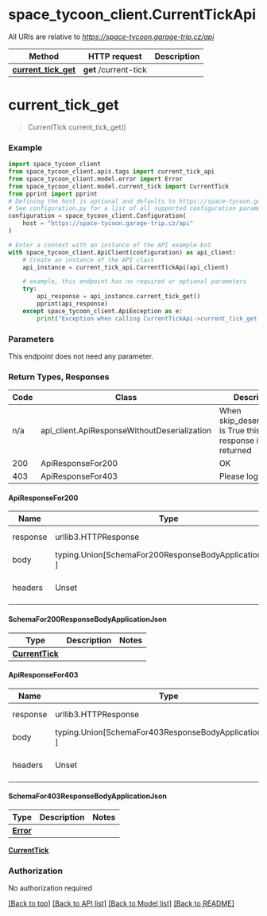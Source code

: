 # space_tycoon_client.CurrentTickApi

All URIs are relative to *https://space-tycoon.garage-trip.cz/api*

Method | HTTP request | Description
------------- | ------------- | -------------
[**current_tick_get**](CurrentTickApi.md#current_tick_get) | **get** /current-tick | 

# **current_tick_get**
> CurrentTick current_tick_get()



### Example

```python
import space_tycoon_client
from space_tycoon_client.apis.tags import current_tick_api
from space_tycoon_client.model.error import Error
from space_tycoon_client.model.current_tick import CurrentTick
from pprint import pprint
# Defining the host is optional and defaults to https://space-tycoon.garage-trip.cz/api
# See configuration.py for a list of all supported configuration parameters.
configuration = space_tycoon_client.Configuration(
    host = "https://space-tycoon.garage-trip.cz/api"
)

# Enter a context with an instance of the API example-bot
with space_tycoon_client.ApiClient(configuration) as api_client:
    # Create an instance of the API class
    api_instance = current_tick_api.CurrentTickApi(api_client)

    # example, this endpoint has no required or optional parameters
    try:
        api_response = api_instance.current_tick_get()
        pprint(api_response)
    except space_tycoon_client.ApiException as e:
        print("Exception when calling CurrentTickApi->current_tick_get: %s\n" % e)
```
### Parameters
This endpoint does not need any parameter.

### Return Types, Responses

Code | Class | Description
------------- | ------------- | -------------
n/a | api_client.ApiResponseWithoutDeserialization | When skip_deserialization is True this response is returned
200 | ApiResponseFor200 | OK
403 | ApiResponseFor403 | Please login again

#### ApiResponseFor200
Name | Type | Description  | Notes
------------- | ------------- | ------------- | -------------
response | urllib3.HTTPResponse | Raw response |
body | typing.Union[SchemaFor200ResponseBodyApplicationJson, ] |  |
headers | Unset | headers were not defined |

#### SchemaFor200ResponseBodyApplicationJson
Type | Description  | Notes
------------- | ------------- | -------------
[**CurrentTick**](CurrentTick.md) |  | 


#### ApiResponseFor403
Name | Type | Description  | Notes
------------- | ------------- | ------------- | -------------
response | urllib3.HTTPResponse | Raw response |
body | typing.Union[SchemaFor403ResponseBodyApplicationJson, ] |  |
headers | Unset | headers were not defined |

#### SchemaFor403ResponseBodyApplicationJson
Type | Description  | Notes
------------- | ------------- | -------------
[**Error**](Error.md) |  | 



[**CurrentTick**](CurrentTick.md)

### Authorization

No authorization required

[[Back to top]](#) [[Back to API list]](../README.md#documentation-for-api-endpoints) [[Back to Model list]](../README.md#documentation-for-models) [[Back to README]](../README.md)

